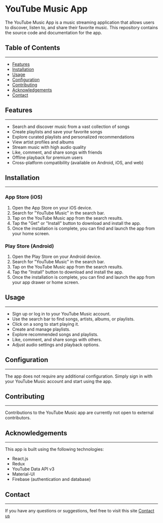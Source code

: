 # YouTube Music App

The YouTube Music App is a music streaming application that allows users to discover, listen to, and share their favorite music. This repository contains the source code and documentation for the app.

## Table of Contents

____

+ [Features](#features)
+ [Installation](#installation)
+ [Usage](#usage)
+ [Configuration](#configuration)
+ [Contributing](#contributing)
+ [Acknowledgements](#acknowledgements)
+ [Contact](#contact)

<a name="features"></a>

## Features

____

- Search and discover music from a vast collection of songs
- Create playlists and save your favorite songs
- Explore curated playlists and personalized recommendations
- View artist profiles and albums
- Stream music with high audio quality
- Like, comment, and share songs with friends
- Offline playback for premium users
- Cross-platform compatibility (available on Android, iOS, and web)

<a name="installation"></a>

## Installation

____

### App Store (iOS)

1. Open the App Store on your iOS device.
2. Search for "YouTube Music" in the search bar.
3. Tap on the YouTube Music app from the search results.
4. Tap the "Get" or "Install" button to download and install the app.
5. Once the installation is complete, you can find and launch the app from your home screen.

### Play Store (Android)

1. Open the Play Store on your Android device.
2. Search for "YouTube Music" in the search bar.
3. Tap on the YouTube Music app from the search results.
4. Tap the "Install" button to download and install the app.
5. Once the installation is complete, you can find and launch the app from your app drawer or home screen.

<a name="usage"></a>

## Usage

____

- Sign up or log in to your YouTube Music account.
- Use the search bar to find songs, artists, albums, or playlists.
- Click on a song to start playing it.
- Create and manage playlists.
- Explore recommended songs and playlists.
- Like, comment, and share songs with others.
- Adjust audio settings and playback options.

<a name="configuration"></a>

## Configuration

____

The app does not require any additional configuration. Simply sign in with your YouTube Music account and start using the app.

<a name="contributing"></a>

## Contributing

____

Contributions to the YouTube Music app are currently not open to external contributors.

<a name="acknowledgements"></a>

## Acknowledgements

____

This app is built using the following technologies:

- React.js
- Redux
- YouTube Data API v3
- Material-UI
- Firebase (authentication and database)

<a name="contact"></a>

## Contact

____

If you have any questions or suggestions, feel free to visit this site [Contact us](https://www.youtube.com/t/contact_us)